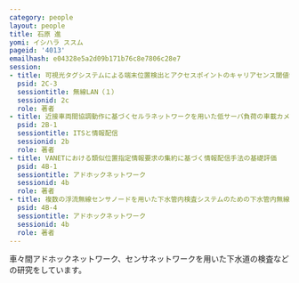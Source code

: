 ```yaml
---
category: people
layout: people
title: 石原 進
yomi: イシハラ ススム
pageid: '4013'
emailhash: e04328e5a2d09b171b76c8e7806c28e7
session:
- title: 可視光タグシステムによる端末位置検出とアクセスポイントのキャリアセンス閾値制御による無線LANのスループット向上方法の基礎評価
  psid: 2C-3
  sessiontitle: 無線LAN（１）
  sessionid: 2c
  role: 著者
- title: 近接車両間協調動作に基づくセルラネットワークを用いた低サーバ負荷の車載カメラ画像提供手法
  psid: 2B-1
  sessiontitle: ITSと情報配信
  sessionid: 2b
  role: 著者
- title: VANETにおける類似位置指定情報要求の集約に基づく情報配信手法の基礎評価
  psid: 4B-1
  sessiontitle: アドホックネットワーク
  sessionid: 4b
  role: 著者
- title: 複数の浮流無線センサノードを用いた下水管内検査システムのための下水管内無線リンク品質の調査
  psid: 4B-4
  sessiontitle: アドホックネットワーク
  sessionid: 4b
  role: 著者
---
```

車々間アドホックネットワーク、センサネットワークを用いた下水道の検査などの研究をしています。